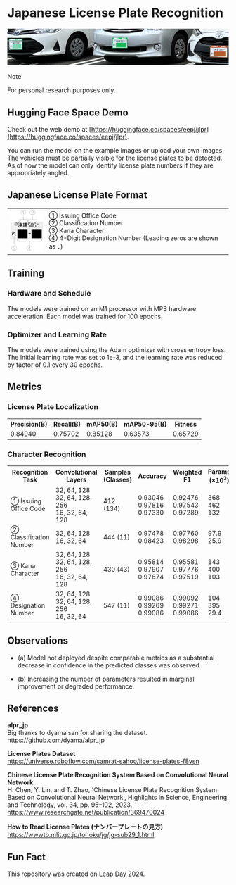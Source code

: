 # **Japanese License Plate Recognition**
![Example use case](./images/AYapiMKfSYI.png)
<br>
> [!Note]
> For personal research purposes only.

## **Hugging Face Space Demo**
Check out the web demo at [https://huggingface.co/spaces/eepj/jlpr](https://huggingface.co/spaces/eepj/jlpr).

You can run the model on the example images or upload your own images.
The vehicles must be partially visible for the license plates to be detected. As of now the model can only identify license plate numbers if they are appropriately angled.

## **Japanese License Plate Format**
<table>
  <tr>
    <td>
      <img src="./images/XZjptNTxOZF.png" height="96px">
    </td>
    <td>
      ① Issuing Office Code<br>
      ② Classification Number<br>
      ③ Kana Character<br>
      ④ 4-Digit Designation Number (Leading zeros are shown as ．)
    </td>
  </tr>
</table>

## **Training**
### **Hardware and Schedule**
The models were trained on an M1 processor with MPS hardware acceleration. Each model was trained for 100 epochs.

### **Optimizer and Learning Rate**
The models were trained using the Adam optimizer with cross entropy loss. The initial learning rate was set to 1e-3, and the learning rate was reduced by factor of 0.1 every 30 epochs.

## **Metrics**
### **License Plate Localization**
<table>
  <tr>
    <th>Precision(B)</th>
    <th>Recall(B)</th>
    <th>mAP50(B)</th>
    <th>mAP50-95(B)</th>
    <th>Fitness</th>
  </tr>
  <tr>
    <td>0.84940</td>
    <td>0.75702</td>
    <td>0.85128</td>
    <td>0.63573</td>
    <td>0.65729</td>
  </tr>
</table>

### **Character Recognition**
<table>
  <tr>
    <th>Recognition Task</th>
    <th>Convolutional Layers</th>
    <th>Samples (Classes)</th>
    <th>Accuracy</th>
    <th>Weighted F1</th>
    <th>Params (×10<sup>3</sup>)</th>
    <th></th>
  </tr>
  <tr>
    <td>① Issuing Office Code</td>
    <td>32, 64, 128<br>32, 64, 128, 256<br>16, 32, 64, 128</td>
    <td>412 (134)</td>
    <td>0.93046<br>0.97816<br>0.97330</td>
    <td>0.92476<br>0.97543<br>0.97289</td>
    <td>368<br>462<br>132</td>
    <td>✅<br>(a)</td>
  </tr>
  <tr>
    <td>② Classification Number</td>
    <td>32, 64, 128<br>16, 32, 64</td>
    <td>444 (11)</td>
    <td>0.97478<br>0.98423</td>
    <td>0.97760<br>0.98298</td>
    <td>97.9<br>25.9</td>
    <td>(b)<br>✅</td>
  </tr>
  <tr>
    <td>③ Kana Character</td>
    <td>32, 64, 128<br>32, 64, 128, 256<br>16, 32, 64, 128</td>
    <td>430 (43)</td>
    <td>0.95814<br>0.97907<br>0.97674</td>
    <td>0.95581<br>0.97776<br>0.97519</td>
    <td>143<br>400<br>103</td>
    <td>✅<br>(a)</td>
  </tr>
  <tr>
    <td>④ Designation Number</td>
    <td>32, 64, 128<br>32, 64, 128, 256<br>16, 32, 64</td>
    <td>547 (11)</td>
    <td>0.99086<br>0.99269<br>0.99086</td>
    <td>0.99092<br>0.99271<br>0.99086</td>
    <td>104<br>395<br>29.4</td>
    <td>(b)<br>✅</td>
  </tr>
</table>

## **Observations**
* (a) Model not deployed despite comparable metrics as a substantial decrease in confidence in the predicted classes was observed.

* (b) Increasing the number of parameters resulted in marginal improvement or degraded performance.

## **References**
**alpr_jp** <br>
Big thanks to dyama san for sharing the dataset. <br>
https://github.com/dyama/alpr_jp

**License Plates Dataset** <br>
https://universe.roboflow.com/samrat-sahoo/license-plates-f8vsn

**Chinese License Plate Recognition System Based on Convolutional Neural Network** <br>
H. Chen, Y. Lin, and T. Zhao, 'Chinese License Plate Recognition System Based on Convolutional Neural Network', Highlights in Science, Engineering and Technology, vol. 34, pp. 95–102, 2023. <br>
https://www.researchgate.net/publication/369470024

**How to Read License Plates (ナンバープレートの見方)**<br>
https://wwwtb.mlit.go.jp/tohoku/jg/jg-sub29_1.html

## **Fun Fact**
This repository was created on [Leap Day 2024](https://doodles.google/doodle/leap-day-2024/).